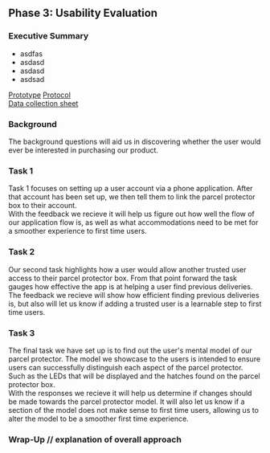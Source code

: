 ## Phase 3: Usability Evaluation
### Executive Summary
- asdfas   
-  asdasd  
-  asdasd  
-  asdsad


[Prototype](https://xd.adobe.com/view/16f6dd48-460d-4102-acb4-25a29a98c989-43a5/?fullscreen) 
[Protocol](Box_Bois_Usability_Test_Protocol.pdf)       
[Data collection sheet](https://docs.google.com/spreadsheets/d/1MjsM1fVdNqtomzDAQW_QMf9lI9NFl82loGBwy3lTQrc/edit?usp=sharing)   


### Background 
The background questions will aid us in discovering whether the user would ever be interested in purchasing our product.     


### Task 1   
Task 1 focuses on setting up a user account via a phone application. After that account has been set up, we then tell them to link the parcel protector box to their account.  
With the feedback we recieve it will help us figure out how well the flow of our application flow is, as well as what accommodations need to be met for a smoother experience to first time users. 

### Task 2
Our second task highlights how a user would allow another trusted user access to their parcel protector box. From that point forward the task gauges how effective the app is at helping a user find previous deliveries.   
The feedback we recieve will show how efficient finding previous deliveries is, but also will let us know if adding a trusted user is a learnable step to first time users. 

### Task 3
The final task we have set up is to find out the user's mental model of our parcel protector. The model we showcase to the users is intended to ensure users can successfully distinguish each aspect of the parcel protector. Such as the LEDs that will be displayed and the hatches found on the parcel protector box.    
With the responses we recieve it will help us determine if changes should be made towards the parcel protector model. It will also let us know if a section of the model does not make sense to first time users, allowing us to alter the model to be a smoother first time experience.

### Wrap-Up // explanation of overall approach
